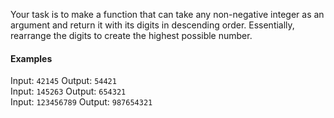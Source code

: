 Your task is to make a function that can take any non-negative integer as an argument and return it with its digits in descending order. Essentially, rearrange the digits to create the highest possible number.

#### Examples
Input: `42145` Output: `54421`\
Input: `145263` Output: `654321`\
Input: `123456789` Output: `987654321`
